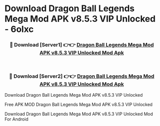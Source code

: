 # Download Dragon Ball Legends Mega Mod APK v8.5.3 VIP Unlocked - 6olxc



<div align="center">
<h3>🔴 Download [Server1] 👉👉 <a href="https://momento.my/?title=Dragon_Ball_Legends_Mega_Mod_APK_v8.5.3_VIP_Unlocked">Dragon Ball Legends Mega Mod APK v8.5.3 VIP Unlocked Mod Apk</a></h3><br>

<h3>🔴 Download [Server2] 👉👉 <a href="https://momento.my/?title=Dragon_Ball_Legends_Mega_Mod_APK_v8.5.3_VIP_Unlocked">Dragon Ball Legends Mega Mod APK v8.5.3 VIP Unlocked Mod Apk</a></h3>
</div>



Download Dragon Ball Legends Mega Mod APK v8.5.3 VIP Unlocked 

Free APK MOD Dragon Ball Legends Mega Mod APK v8.5.3 VIP Unlocked 

Download Dragon Ball Legends Mega Mod APK v8.5.3 VIP Unlocked Mod For Android
